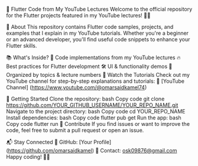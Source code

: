 📱 Flutter Code from My YouTube Lectures
Welcome to the official repository for the Flutter projects featured in my YouTube lectures! 🎥🚀

📌 About
This repository contains Flutter code samples, projects, and examples that I explain in my YouTube tutorials. Whether you're a beginner or an advanced developer, you'll find useful code snippets to enhance your Flutter skills.

📚 What's Inside?
📌 Code implementations from my YouTube lectures
🔥 Best practices for Flutter development
🛠️ UI & functionality demos
📂 Organized by topics & lecture numbers
🎥 Watch the Tutorials
Check out my YouTube channel for step-by-step explanations and tutorials:
🔗 [YouTube Channel] (https://www.youtube.com/@omarsaidkamel74)

🚀 Getting Started
Clone the repository:
bash
Copy code
git clone https://github.com/YOUR_GITHUB_USERNAME/YOUR_REPO_NAME.git
Navigate to the project directory:
bash
Copy code
cd YOUR_REPO_NAME
Install dependencies:
bash
Copy code
flutter pub get
Run the app:
bash
Copy code
flutter run
🤝 Contribute
If you find issues or want to improve the code, feel free to submit a pull request or open an issue.

📬 Stay Connected
🔗 GitHub: [Your Profile] (https://github.com/omarsaidkamel)
📧 Contact: osk09876@gmail.com
Happy coding! 🚀🎨
